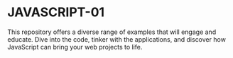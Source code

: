 # JAVASCRIPT-01
This repository offers a diverse range of examples that will engage and educate. Dive into the code, tinker with the applications, and discover how JavaScript can bring your web projects to life.
